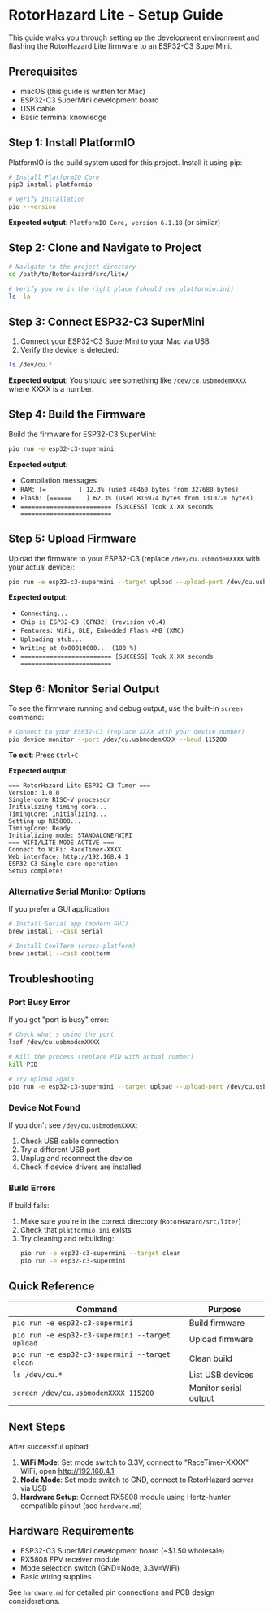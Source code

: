 # RotorHazard Lite - Setup Guide

This guide walks you through setting up the development environment and flashing the RotorHazard Lite firmware to an ESP32-C3 SuperMini.

## Prerequisites

- macOS (this guide is written for Mac)
- ESP32-C3 SuperMini development board
- USB cable
- Basic terminal knowledge

## Step 1: Install PlatformIO

PlatformIO is the build system used for this project. Install it using pip:

```bash
# Install PlatformIO Core
pip3 install platformio

# Verify installation
pio --version
```

**Expected output**: `PlatformIO Core, version 6.1.18` (or similar)

## Step 2: Clone and Navigate to Project

```bash
# Navigate to the project directory
cd /path/to/RotorHazard/src/lite/

# Verify you're in the right place (should see platformio.ini)
ls -la
```

## Step 3: Connect ESP32-C3 SuperMini

1. Connect your ESP32-C3 SuperMini to your Mac via USB
2. Verify the device is detected:

```bash
ls /dev/cu.*
```

**Expected output**: You should see something like `/dev/cu.usbmodemXXXX` where XXXX is a number.

## Step 4: Build the Firmware

Build the firmware for ESP32-C3 SuperMini:

```bash
pio run -e esp32-c3-supermini
```

**Expected output**: 
- Compilation messages
- `RAM: [=         ] 12.3% (used 40460 bytes from 327680 bytes)`
- `Flash: [======    ] 62.3% (used 816974 bytes from 1310720 bytes)`
- `========================= [SUCCESS] Took X.XX seconds =========================`

## Step 5: Upload Firmware

Upload the firmware to your ESP32-C3 (replace `/dev/cu.usbmodemXXXX` with your actual device):

```bash
pio run -e esp32-c3-supermini --target upload --upload-port /dev/cu.usbmodemXXXX
```

**Expected output**:
- `Connecting...`
- `Chip is ESP32-C3 (QFN32) (revision v0.4)`
- `Features: WiFi, BLE, Embedded Flash 4MB (XMC)`
- `Uploading stub...`
- `Writing at 0x00010000... (100 %)`
- `========================= [SUCCESS] Took X.XX seconds =========================`

## Step 6: Monitor Serial Output

To see the firmware running and debug output, use the built-in `screen` command:

```bash
# Connect to your ESP32-C3 (replace XXXX with your device number)
pio device monitor --port /dev/cu.usbmodemXXXX --baud 115200
```

**To exit**: Press `Ctrl+C`

**Expected output**:
```
=== RotorHazard Lite ESP32-C3 Timer ===
Version: 1.0.0
Single-core RISC-V processor
Initializing timing core...
TimingCore: Initializing...
Setting up RX5808...
TimingCore: Ready
Initializing mode: STANDALONE/WIFI
=== WIFI/LITE MODE ACTIVE ===
Connect to WiFi: RaceTimer-XXXX
Web interface: http://192.168.4.1
ESP32-C3 Single-core operation
Setup complete!
```

### Alternative Serial Monitor Options

If you prefer a GUI application:

```bash
# Install Serial app (modern GUI)
brew install --cask serial

# Install CoolTerm (cross-platform)
brew install --cask coolterm
```

## Troubleshooting

### Port Busy Error
If you get "port is busy" error:
```bash
# Check what's using the port
lsof /dev/cu.usbmodemXXXX

# Kill the process (replace PID with actual number)
kill PID

# Try upload again
pio run -e esp32-c3-supermini --target upload --upload-port /dev/cu.usbmodemXXXX
```

### Device Not Found
If you don't see `/dev/cu.usbmodemXXXX`:
1. Check USB cable connection
2. Try a different USB port
3. Unplug and reconnect the device
4. Check if device drivers are installed

### Build Errors
If build fails:
1. Make sure you're in the correct directory (`RotorHazard/src/lite/`)
2. Check that `platformio.ini` exists
3. Try cleaning and rebuilding:
   ```bash
   pio run -e esp32-c3-supermini --target clean
   pio run -e esp32-c3-supermini
   ```

## Quick Reference

| Command | Purpose |
|---------|---------|
| `pio run -e esp32-c3-supermini` | Build firmware |
| `pio run -e esp32-c3-supermini --target upload` | Upload firmware |
| `pio run -e esp32-c3-supermini --target clean` | Clean build |
| `ls /dev/cu.*` | List USB devices |
| `screen /dev/cu.usbmodemXXXX 115200` | Monitor serial output |

## Next Steps

After successful upload:
1. **WiFi Mode**: Set mode switch to 3.3V, connect to "RaceTimer-XXXX" WiFi, open http://192.168.4.1
2. **Node Mode**: Set mode switch to GND, connect to RotorHazard server via USB
3. **Hardware Setup**: Connect RX5808 module using Hertz-hunter compatible pinout (see `hardware.md`)

## Hardware Requirements

- ESP32-C3 SuperMini development board (~$1.50 wholesale)
- RX5808 FPV receiver module
- Mode selection switch (GND=Node, 3.3V=WiFi)
- Basic wiring supplies

See `hardware.md` for detailed pin connections and PCB design considerations.
